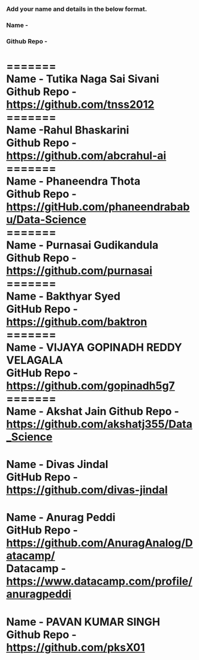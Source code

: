 ### Add your name and details in the below format.
### Name - 
### Github Repo -
=======</br>
Name - Tutika Naga Sai Sivani</br>
Github Repo - https://github.com/tnss2012
=======</br>
Name -Rahul Bhaskarini <br/>
Github Repo -https://github.com/abcrahul-ai <br/>
======= <br/>
Name - Phaneendra Thota <br/>
Github Repo - https://gitHub.com/phaneendrababu/Data-Science<br/>
======= <br/>
Name - Purnasai Gudikandula <br/>
Github Repo - https://github.com/purnasai <br/>
=======<br/>
Name - Bakthyar Syed <br/>
GitHub Repo - https://github.com/baktron <br/>
=======<br/>
Name - VIJAYA GOPINADH REDDY VELAGALA <br/>
GitHub Repo - https://github.com/gopinadh5g7 <br/>
=======<br/>
Name - Akshat Jain
Github Repo -https://github.com/akshatj355/Data_Science <br/>
=======
Name - Divas Jindal <br/>
GitHub Repo - https://github.com/divas-jindal <br/>
=======
Name - Anurag Peddi <br/>
GitHub Repo - https://github.com/AnuragAnalog/Datacamp/ <br/>
Datacamp - https://www.datacamp.com/profile/anuragpeddi <br/>
======= 
Name - PAVAN KUMAR SINGH <br/>
Github Repo - https://github.com/pksX01 <br/>
=======



